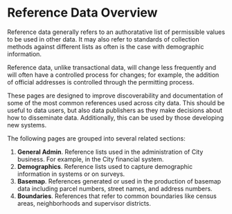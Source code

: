 # Reference Data Overview

Reference data generally refers to an authoratative list of permissible values to be used in other data. It may also refer to standards of collection methods against different lists as often is the case with demographic information. 

Reference data, unlike transactional data, will change less frequently and will often have a controlled process for changes; for example, the addition of official addresses is controlled through the permitting process.

These pages are designed to improve discoverability and documentation of some of the most common references used across city data. This should be useful to data users, but also data publishers as they make decisions about how to disseminate data. Additionally, this can be used by those developing new systems.

The following pages are grouped into several related sections:

1. **General Admin**. Reference lists used in the administration of City business. For example, in the City financial system.
2. **Demographics**. Reference lists used to capture demographic information in systems or on surveys.
3. **Basemap**. References generated or used in the production of basemap data including parcel numbers, street names, and address numbers.
4. **Boundaries**. References that refer to common boundaries like census areas, neighborhoods and supervisor districts.